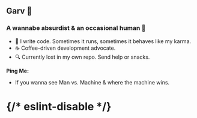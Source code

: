 ## Garv 🤡

### A wannabe absurdist & an occasional human 🌟


- 🤖 I write code. Sometimes it runs, sometimes it behaves like my karma.
- ☕️ Coffee-driven development advocate. 
- 🔍 Currently lost in my own repo. Send help or snacks.

**Ping Me:** 
- If you wanna see Man vs. Machine & where the machine wins.

# {/* eslint-disable */}

